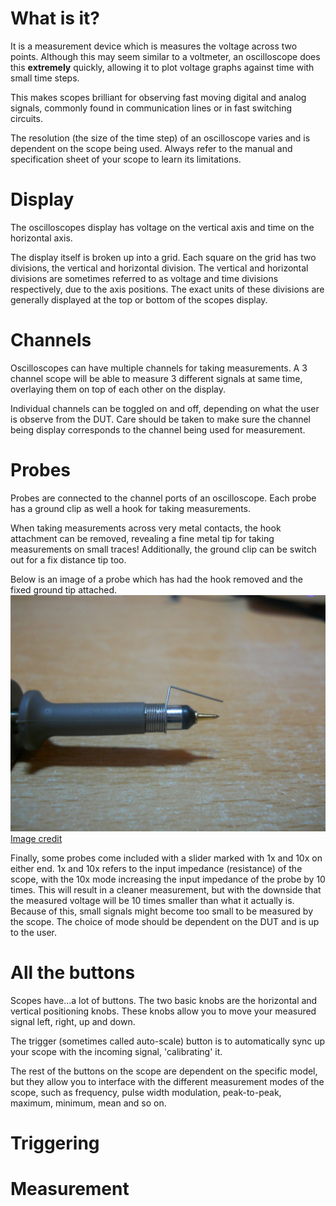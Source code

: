 # What is it? 
It is a measurement device which is measures the voltage across two points. Although this may seem similar to a voltmeter, an oscilloscope does this **extremely** quickly, allowing it to plot voltage graphs against time with small time steps. 

This makes scopes brilliant for observing fast moving digital and analog signals, commonly found in communication lines or in fast switching circuits. 

The resolution (the size of the time step) of an oscilloscope varies and is dependent on the scope being used. Always refer to the manual and specification sheet of your scope to learn its limitations. 

# Display 
The oscilloscopes display has voltage on the vertical axis and time on the horizontal axis. 

The display itself is broken up into a grid. Each square on the grid has two divisions, the vertical and horizontal division. The vertical and horizontal divisions are sometimes referred to as voltage and time divisions respectively, due to the axis positions. The exact units of these divisions are generally displayed at the top or bottom of the scopes display. 

# Channels 
Oscilloscopes can have multiple channels for taking measurements. A 3 channel scope will be able to measure 3 different signals at same time, overlaying them on top of each other on the display. 

Individual channels can be toggled on and off, depending on what the user is observe from the DUT. Care should be taken to make sure the channel being display corresponds to the channel being used for measurement. 

# Probes 
Probes are connected to the channel ports of an oscilloscope. Each probe has a ground clip as well a hook for taking measurements. 

When taking measurements across very metal contacts, the hook attachment can be removed, revealing a fine metal tip for taking measurements on small traces! Additionally, the ground clip can be switch out for a fix distance tip too.

Below is an image of a probe which has had the hook removed and the fixed ground tip attached. 
![fine_tip_probe](./resources/fine_tip_probe.png)
[Image credit](https://electronics.stackexchange.com/questions/411399/how-the-low-inductance-of-short-ground-clip-probes-prevents-interference)

Finally, some probes come included with a slider marked with 1x and 10x on either end. 1x and 10x refers to the input impedance (resistance) of the scope, with the 10x mode increasing the input impedance of the probe by 10 times. This will result in a cleaner measurement, but with the downside that the measured voltage will be 10 times smaller than what it actually is. Because of this, small signals might become too small to be measured by the scope.  The choice of mode should be dependent on the DUT and is up to the user. 


# All the buttons 
Scopes have...a lot of buttons. The two basic knobs are the horizontal and vertical positioning knobs. These knobs allow you to move your measured signal left, right, up and down. 

The trigger (sometimes called auto-scale) button is to automatically sync up your scope with the incoming signal, 'calibrating' it. 

The rest of the buttons on the scope are dependent on the specific model, but they allow you to interface with the different measurement modes of the scope, such as frequency, pulse width modulation, peak-to-peak, maximum, minimum, mean and so on. 

# Triggering 


# Measurement 
